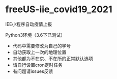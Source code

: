 # freeUS-iie_covid19_2021
IEE小程序自动疫情上报

Python3环境（3.6下已测试）
* 代码中需要修改为自己的学号
* 自动获取上一次的地理位置
* 其他都为不在京、不在所的正常默认选项
* 请自行设置cron定时任务
* 有问题请issues反馈


